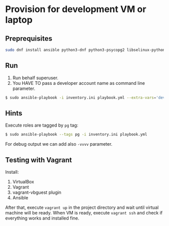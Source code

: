 # Provision for development VM or laptop

## Preprequisites

```bash
sudo dnf install ansible python3-dnf python3-psycopg2 libselinux-python
```

## Run

1. Run behalf superuser.
2. You HAVE TO pass a developer account name as command line parameter.

```bash
$ sudo ansible-playbook -i inventory.ini playbook.yml --extra-vars='dev_user=johndoe'
```

## Hints

Execute roles are tagged by `pg` tag:

```bash
$ sudo ansible-playbook --tags pg -i inventory.ini playbook.yml
```

For debug output we can add also `-vvvv` parameter.

## Testing with Vagrant

Install:

1. VirtualBox
2. Vagrant
3. vagrant-vbguest plugin
4. Ansible

After that, execute `vagrant up` in the project directory and wait until virtual machine will be ready.
When VM is ready, execute `vagrant ssh` and check if everything works and installed fine.
